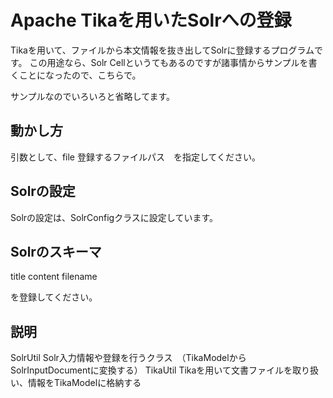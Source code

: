 # Apache Tikaを用いたSolrへの登録

Tikaを用いて、ファイルから本文情報を抜き出してSolrに登録するプログラムです。
この用途なら、Solr Cellというてもあるのですが諸事情からサンプルを書くことになったので、こちらで。

サンプルなのでいろいろと省略してます。

## 動かし方
引数として、file 登録するファイルパス　を指定してください。

## Solrの設定
Solrの設定は、SolrConfigクラスに設定しています。

## Solrのスキーマ

title
content
filename

を登録してください。

## 説明
SolrUtil Solr入力情報や登録を行うクラス　（TikaModelからSolrInputDocumentに変換する）
TikaUtil Tikaを用いて文書ファイルを取り扱い、情報をTikaModelに格納する
